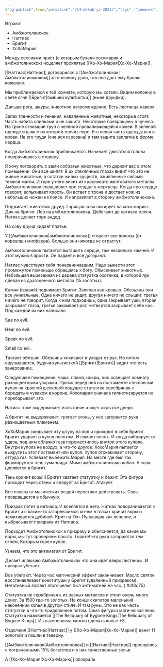 ```yaml
---
{"dg-publish":true,"permalink":"/14-dekabrya-2023/","tags":["дневник"]}
---
```



Играют

- Амбжотолинокок
- Наттиас
- Бригит
- ХоХоМария

Между сессиями прист (с которым бухали хохомария и амбжотолинокок) исцеляет проклятье [[Хо-Хо-Мария\|Хо-Хо-Марии]].

[[Наттиас\|Наттиас]] договорился с [[Амбжотолинокок\|Амбжотолинококом]] за половину доли, что она даст ему броню кожаную.

Мы приближаемся к той комнате, которую мы хотели. Видим колонну в свете огня [[Бригит\|бывшей культистки]] (ныне друидки).

Дальше рога, шкуры, животное нагромождение. Есть лестница наверх.

Запах тленности и гниения, наваленные животные, некоторые стоят. Часть набита опилками и не зашита. Некоторые превращены в чучела. На троне сгнивший труп с зеленой проваливающейся кожей. В зеленой одежде и шляпе из которой торчит перо. Его левая часть одежды вся в крови. На его груди (она вся изрезана) и там зашита заплатка в форме сердца.

Когда Амбжотолинокок приближается. Начинает двигаться голова поворачиваясь в сторону.

Я хочу поговорить с вами собратья животные, что держит вас в этом помещении. Они все шипят. В их стеклянных глазах видит что это не живые животные, а остатки живых существ, оживленные силами темной магии. И горн у него висит из красновато желтоватого металла. Амбжотолинокок спрашивает про сердце у мертвеца. Когда про сердце говорит, вспыхивает ярость. Он встает с трона и достает нож из небольших ножен на поясе. И направляет в сторону амбжотолинокока.

Поджигает животных друид. Горящая сова пикирует на хохо марию. Дик на бригит. Лев на амбжотолинокока. Добегают до натиаса олени. Натиас делает торн андед.

На сову друид кидает платье.

У [[Амбжотолинокок\|амбжотолинокока]] сгорают все волосы (от коррапшн мисфаера). Больше они никогда не отрастут.

Амбжотолинокок пытается вытащить сердце, там несколько камней. И этот мужик в ярости. Он падает и все догорают.

Натиас чувсствует себя понервничавшим. Надо вынести этот промежуток поменьше обращаясь к богу. Обыскивает животных. Небольшая вырезанная из дерева статуэтка охотника, в которой лук сделан из драгоценного металла (15 золотых).

Камни (гравий) поднимает Бригит. Заляпан как кровью. Обезьяны они все уникальные. Одна ничего не видит, другая ничего не слышит, третья ничего не говорит. Когда к ним подходишь, одна закрывает уши, вторая закрывает глаза, третья закрывает рот, четвертая закрывает себе нос. Под каждой из них написано

See no evil.

Hear no evil.

Speak no evil.

Smell no evil.

Трогает обезьян. Обезьяны хихикают и уходят от рук. Но потом ощупываются, будучи культисткой [[Бригит\|Бригит]] видит что есть зачарование.

Следующее помещение, чаша, пламя, искры, оно освещает комнату разноцветными узорами. Прямо перед ней на постаменте стеклянный купол на красной шелковой подушке статуэтка серебряная с бородатым чуваком в короне. Хохомария сначала гипнотизируется но перебарывает это.

Натиас тоже выдерживает испытание и ищет скрытые двери.

А бригит не выдерживает, трогает огонь, у нее загорается рука разноцветным пламенем.

ХоХоМария скидывает эту штуку на пол и приходит в себя Бригит. Бригит ударяет о купол посохом. И ломает посох. И когда вибрирует от удара, под ним облачко газа переместилось внутри этого купола. Внутри купола не воздух, а что-то другое. ХохоМария пытается выкрутить этот постамент или купол. Купол отскакивает сторону, оттуда газ. Успевает выбежать Мария. На месте где был газ формируется тень гуманоида. Мимо амбжотолинокока кабан. А сова цепляется в бригит.

Тень кричит воры!!! Бригит хватает статуэтку и бежит. Эта фигура проходит через стены и следует за Бригит. Атакует.

Все плюсы от магических вещей перестают действовать. Сова превращается в обычную.

Призрак летит в натиаса. И вселяется в него. Натиас поворачивается к Бригит и с каким-то загоревшимся огнем в глазах кричит воры и замахивается дубиной. Крит на 7хп. Пульсация как лечение, и выбрасывает призрака из Натиаса.

Подходит Амбжотолинокок к призраку и объясняется, да какие мы воры, мы тут проверяем просто. Горите! Его руки загораются тем огнем, Которым горел купол.

Узнаем, что это антимагия от Бригит.

Делает иллюзию Амбожотолинокок что она идет вверх лестницы. И призрак убегает.

Все убегают. Через час магический эффект заканчивает. Масло святое восстанавливает конститушн у Бригит (удаленный призраком). Негативный эффект этого зелья был антимагией на час.
{ #df3c75}


Статуэтка не серябряная а из разных металлов и стоит очень много денег. За 1500 где-то золотых. На конце скипетра маленький наконечник копья в другом стиле. И там руны. Это не как часть статуэтки а что-то приделанное потом. Сама фигурка магическая явно. Статуэтка называется [[The Reliquary of Bygone Kings\|The Reliquary of Bygone Kings]]. Из наконечника можно сделать копье +3.

Отдолжил [[Наттиас\|Наттиас]] у [[Хо-Хо-Мария\|Хо-Хо-Марии]] денег (1 золотой) и пошли в таверну.

[[Амбжотолинокок\|Амбжотолинокок]] и [[Наттиас\|Наттиас]] проснулись с потраченными 15% богатства и у них таинственные зелья.

А [[Хо-Хо-Мария\|Хо-Хо-Марию]] обокрали.